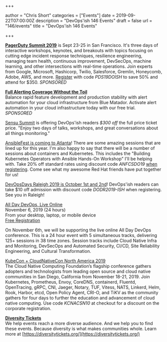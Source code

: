 +++

author = "Chris Short"
categories = ["Events"]
date = 2019-09-22T07:00:00Z
description = "DevOps'ish 146 Events"
draft = false
url = "146/events"
title = "DevOps'ish 146 Events"

+++

[**PagerDuty Summit 2019**](https://summit.pagerduty.com/) is Sept 23-25 in San Francisco. It's three days of interactive workshops, keynotes, and breakouts with topics focusing on cutting edge incident response techniques, resilience engineering, managing team health, continuous improvement, DevSecOps, machine learning, and other intersections with real-time operations. Join experts from Google, Microsoft, Hashicorp, Twilio, Salesforce, Gremlin, Honeycomb, Adobe, AWS, and more. [Register](https://summit.pagerduty.com/summit2019/register?c_280637=PDS19OT) with code *PDS19DOISH* to save 50% and attend for $350. *SPONSORED*

[**Full Alerting Coverage Without the Toil**](https://www.bluematador.com/devopsish)  
Balance rapid feature development and production stability with alert automation for your cloud infrastructure from Blue Matador. Activate alert automation in your cloud infrastructure today with our free trial. *SPONSORED*

[Sensu Summit](https://ti.to/sensu/sensu-summit-2019/discount/DevOpsIsh) is offering DevOps'ish readers *$300 off* the full price ticket price. "Enjoy two days of talks, workshops, and great conversations about all things monitoring."

[AnsibleFest is coming to Atlanta](https://cshort.co/fest-reg)! There are some amazing sessions that are lined up for this year. I'm also happy to say that there will be a number of sessions about containers and Kubernetes. This includes the "Building Kubernetes Operators with Ansible Hands-On Workshop" I'll be helping with. Take 20% off standard rates using discount code *ANFCSDO19* [when registering](https://cshort.co/fest-reg). Come see what my awesome Red Hat friends have put together for us!

[DevOpsDays Raleigh 2019 is October 1st and 2nd](https://devopsdays.org/events/2019-raleigh/welcome/)! DevOps'ish readers can take $10 off admission with discount code *DODR2019-ISH* when registering. See you in Raleigh!

[All Day DevOps, Live Online](http://www.alldaydevops.com/)  
November 6, 2019 (24 hours)  
From your desktop, laptop, or mobile device  
[Free Registration](https://www.alldaydevops.com/register)

On November 6th, we will be supporting the live online All Day DevOps conference. This is a 24 hour event with 5 simultaneous tracks, delivering 125+ sessions in 38 time zones. Session tracks include Cloud Native Infra and Monitoring, DevSecOps and Automated Security, CI/CD, Site Reliability Engineering, and Cultural Transformation.

[KubeCon + CloudNativeCon North America 2019](https://events.linuxfoundation.org/events/kubecon-cloudnativecon-north-america-2019/?utm_source=devopsish&utm_medium=newsletter&utm_campaign=events)  
The Cloud Native Computing Foundation’s flagship conference gathers adopters and technologists from leading open source and cloud native communities in San Diego, California from November 18-21, 2019. Join Kubernetes, Prometheus, Envoy, CoreDNS, containerd, Fluentd, OpenTracing, gRPC, CNI, Jaeger, Notary, TUF, Vitess, NATS, Linkerd, Helm, Rook, Harbor, etcd, Open Policy Agent, CRI-O, and TiKV as the community gathers for four days to further the education and advancement of cloud native computing. Use code *KCNACSN10* at checkout for a discount on the corporate registration.

[**Diversity Tickets**](https://diversitytickets.org/)  
We help events reach a more diverse audience. And we help you to find these events. Because diversity is what makes communities whole. Learn more at [https://diversitytickets.org/](https://diversitytickets.org/)
